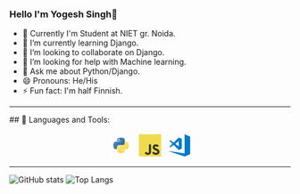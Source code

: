 ### Hello I'm Yogesh Singh👋

- 🔭 Currently I'm Student at NIET gr. Noida.
- 🌱 I’m currently learning Django.
- 👯 I’m looking to collaborate on Django.
- 🤔 I’m looking for help with Machine learning.
- 💬 Ask me about Python/Django.
- 😄 Pronouns: He/His
- ⚡ Fun fact: I'm half Finnish.


<hr>
                                          ## 🧰 Languages and Tools:
<p align="center">
<img src="https://raw.githubusercontent.com/github/explore/80688e429a7d4ef2fca1e82350fe8e3517d3494d/topics/python/python.png" alt="Python" height="40" style="vertical-align:top; margin:4px">
<img src="https://raw.githubusercontent.com/github/explore/80688e429a7d4ef2fca1e82350fe8e3517d3494d/topics/javascript/javascript.png" alt="Javascript" height="40" style="vertical-align:top; margin:4px">
<img src="https://raw.githubusercontent.com/github/explore/80688e429a7d4ef2fca1e82350fe8e3517d3494d/topics/visual-studio-code/visual-studio-code.png" alt="VS Code" height="40" style="vertical-align:top; margin:4px">
</p>

<hr>

![GitHub stats](https://github-readme-stats.vercel.app/api?username=yogesh2104&show_icons=true&theme=tokyonight)
![Top Langs](https://github-readme-stats.vercel.app/api/top-langs/?username=yogesh2104&theme=tokyonight)
